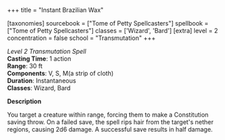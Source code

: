 +++
title = "Instant Brazilian Wax"

[taxonomies]
sourcebook = ["Tome of Petty Spellcasters"]
spellbook = ["Tome of Petty Spellcasters"]
classes = ['Wizard', 'Bard']
[extra]
level = 2
concentration = false
school = "Transmutation"
+++

*Level 2 Transmutation Spell*  
**Casting Time**: 1 action  
**Range**: 30 ft  
**Components**: V, S, M(a strip of cloth)  
**Duration**: Instantaneous  
**Classes**: Wizard, Bard  

**Description**


You target a creature within range, forcing them to make a Constitution saving throw. On a failed save, the spell rips hair from the target's nether regions, causing 2d6 damage. A successful save results in half damage.


